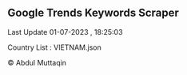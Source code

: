 

## Google Trends Keywords Scraper 
 
Last Update 01-07-2023 , 18:25:03

Country List :
VIETNAM.json



© Abdul Muttaqin 
